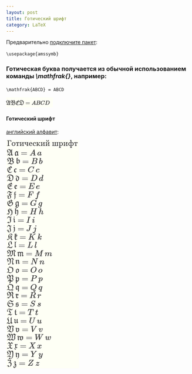 ```yaml
---
layout: post
title: Готический шрифт
category: LaTeX
---
```


Предварительно [подключите пакет](http://fkn.ktu10.com/?q=node/5292):

`\usepackage{amssymb}`

### Готическая буква получается из обычной использованием команды *\mathfrak{}*, например:

`\mathfrak{ABCD} = ABCD`


![](/img/latex/4.png)

#### Готический шрифт

[английский алфавит](http://fkn.ktu10.com/?q=node/6514):

![](/img/latex/5.png)
